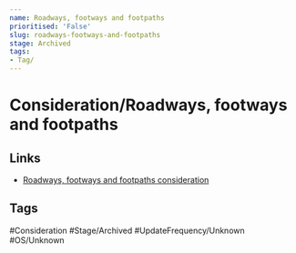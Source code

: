 ```yaml
---
name: Roadways, footways and footpaths
prioritised: 'False'
slug: roadways-footways-and-footpaths
stage: Archived
tags:
- Tag/
---
```


# Consideration/Roadways, footways and footpaths



## Links

* [Roadways, footways and footpaths consideration](https://design.planning.data.gov.uk/planning-consideration/roadways-footways-and-footpaths)

## Tags

#Consideration #Stage/Archived #UpdateFrequency/Unknown #OS/Unknown